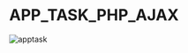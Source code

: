 # APP_TASK_PHP_AJAX
![apptask](https://github.com/Jostiin/APP_TASK_PHP_AJAX/assets/63017264/a09037be-feb1-445f-98f3-1bdb4e1ab11f)
